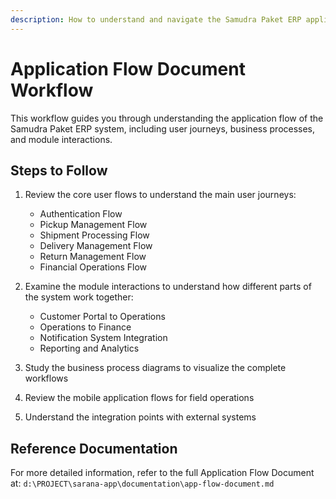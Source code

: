 ```yaml
---
description: How to understand and navigate the Samudra Paket ERP application flow
---
```


# Application Flow Document Workflow

This workflow guides you through understanding the application flow of the Samudra Paket ERP system, including user journeys, business processes, and module interactions.

## Steps to Follow

1. Review the core user flows to understand the main user journeys:
   - Authentication Flow
   - Pickup Management Flow
   - Shipment Processing Flow
   - Delivery Management Flow
   - Return Management Flow
   - Financial Operations Flow

2. Examine the module interactions to understand how different parts of the system work together:
   - Customer Portal to Operations
   - Operations to Finance
   - Notification System Integration
   - Reporting and Analytics

3. Study the business process diagrams to visualize the complete workflows

4. Review the mobile application flows for field operations

5. Understand the integration points with external systems

## Reference Documentation

For more detailed information, refer to the full Application Flow Document at:
`d:\PROJECT\sarana-app\documentation\app-flow-document.md`